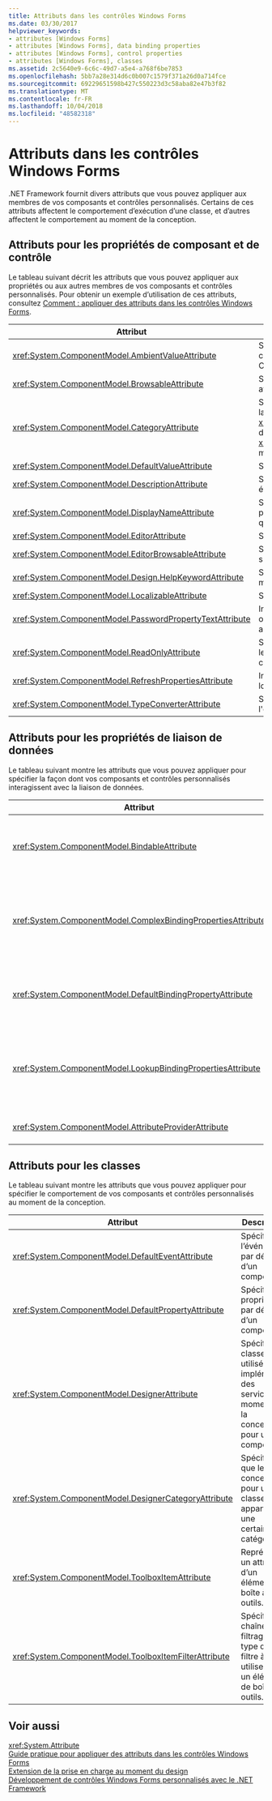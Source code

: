```yaml
---
title: Attributs dans les contrôles Windows Forms
ms.date: 03/30/2017
helpviewer_keywords:
- attributes [Windows Forms]
- attributes [Windows Forms], data binding properties
- attributes [Windows Forms], control properties
- attributes [Windows Forms], classes
ms.assetid: 2c5640e9-6c6c-49d7-a5e4-a768f6be7853
ms.openlocfilehash: 5bb7a28e314d6c0b007c1579f371a26d0a714fce
ms.sourcegitcommit: 69229651598b427c550223d3c58aba82e47b3f82
ms.translationtype: MT
ms.contentlocale: fr-FR
ms.lasthandoff: 10/04/2018
ms.locfileid: "48582318"
---
```

# <a name="attributes-in-windows-forms-controls"></a>Attributs dans les contrôles Windows Forms
.NET Framework fournit divers attributs que vous pouvez appliquer aux membres de vos composants et contrôles personnalisés. Certains de ces attributs affectent le comportement d’exécution d’une classe, et d’autres affectent le comportement au moment de la conception.  
  
## <a name="attributes-for-control-and-component-properties"></a>Attributs pour les propriétés de composant et de contrôle  
 Le tableau suivant décrit les attributs que vous pouvez appliquer aux propriétés ou aux autres membres de vos composants et contrôles personnalisés. Pour obtenir un exemple d’utilisation de ces attributs, consultez [Comment : appliquer des attributs dans les contrôles Windows Forms](../../../../docs/framework/winforms/controls/how-to-apply-attributes-in-windows-forms-controls.md).  
  
|Attribut|Description|  
|---------------|-----------------|  
|<xref:System.ComponentModel.AmbientValueAttribute>|Spécifie la valeur à passer à une propriété pour que celle-ci obtienne sa valeur à partir d’une autre source. On appelle cela *l’ambiance*.|  
|<xref:System.ComponentModel.BrowsableAttribute>|Spécifie si une propriété ou un événement doit être affiché dans une fenêtre **Propriétés**.|  
|<xref:System.ComponentModel.CategoryAttribute>|Spécifie le nom de la catégorie dans laquelle grouper la propriété ou l’événement lorsque affichés dans un <xref:System.Windows.Forms.PropertyGrid> contrôle défini sur <xref:System.Windows.Forms.PropertySort.Categorized> mode.|  
|<xref:System.ComponentModel.DefaultValueAttribute>|Spécifie la valeur par défaut d'une propriété.|  
|<xref:System.ComponentModel.DescriptionAttribute>|Spécifie une description pour une propriété ou un événement.|  
|<xref:System.ComponentModel.DisplayNameAttribute>|Spécifie le nom d’affichage complet pour une propriété, un événement, ou une méthode `public void` qui n’accepte aucun argument.|  
|<xref:System.ComponentModel.EditorAttribute>|Spécifie l’éditeur à utiliser pour modifier une propriété.|  
|<xref:System.ComponentModel.EditorBrowsableAttribute>|Spécifie qu'une propriété ou une méthode peut s'afficher dans un éditeur.|  
|<xref:System.ComponentModel.Design.HelpKeywordAttribute>|Spécifie le mot-clé de contexte pour une classe ou un membre.|  
|<xref:System.ComponentModel.LocalizableAttribute>|Spécifie si une propriété doit être localisée.|  
|<xref:System.ComponentModel.PasswordPropertyTextAttribute>|Indique que la représentation sous forme de texte d’un objet est masquée par des caractères tels que des astérisques.|  
|<xref:System.ComponentModel.ReadOnlyAttribute>|Spécifie si la propriété de cet attribut est liée est en lecture seule ou lecture/écriture au moment de la conception.|  
|<xref:System.ComponentModel.RefreshPropertiesAttribute>|Indique que la grille de propriétés doit s’actualiser lorsque la valeur de propriété associée change.|  
|<xref:System.ComponentModel.TypeConverterAttribute>|Spécifie le type à utiliser comme convertisseur de l'objet auquel cet attribut est lié.|  
  
## <a name="attributes-for-data-binding-properties"></a>Attributs pour les propriétés de liaison de données  
 Le tableau suivant montre les attributs que vous pouvez appliquer pour spécifier la façon dont vos composants et contrôles personnalisés interagissent avec la liaison de données.  
  
|Attribut|Description|  
|---------------|-----------------|  
|<xref:System.ComponentModel.BindableAttribute>|Spécifie si une propriété est généralement utilisée pour la liaison.|  
|<xref:System.ComponentModel.ComplexBindingPropertiesAttribute>|Spécifie la source de données et les propriétés de membre de données pour un composant.|  
|<xref:System.ComponentModel.DefaultBindingPropertyAttribute>|Spécifie la propriété de liaison par défaut pour un composant.|  
|<xref:System.ComponentModel.LookupBindingPropertiesAttribute>|Spécifie la source de données et les propriétés de membre de données pour un composant.|  
|<xref:System.ComponentModel.AttributeProviderAttribute>|Active la redirection d’attribut.|  
  
## <a name="attributes-for-classes"></a>Attributs pour les classes  
 Le tableau suivant montre les attributs que vous pouvez appliquer pour spécifier le comportement de vos composants et contrôles personnalisés au moment de la conception.  
  
|Attribut|Description|  
|---------------|-----------------|  
|<xref:System.ComponentModel.DefaultEventAttribute>|Spécifie l’événement par défaut d’un composant.|  
|<xref:System.ComponentModel.DefaultPropertyAttribute>|Spécifie la propriété par défaut d’un composant.|  
|<xref:System.ComponentModel.DesignerAttribute>|Spécifie la classe utilisée pour implémenter des services au moment de la conception pour un composant.|  
|<xref:System.ComponentModel.DesignerCategoryAttribute>|Spécifie que le concepteur pour une classe appartient à une certaine catégorie.|  
|<xref:System.ComponentModel.ToolboxItemAttribute>|Représente un attribut d’un élément de boîte à outils.|  
|<xref:System.ComponentModel.ToolboxItemFilterAttribute>|Spécifie la chaîne de filtrage et le type de filtre à utiliser pour un élément de boîte à outils.|  
  
## <a name="see-also"></a>Voir aussi  
 <xref:System.Attribute>  
 [Guide pratique pour appliquer des attributs dans les contrôles Windows Forms](../../../../docs/framework/winforms/controls/how-to-apply-attributes-in-windows-forms-controls.md)  
 [Extension de la prise en charge au moment du design](https://msdn.microsoft.com/library/d6ac8a6a-42fd-4bc8-bf33-b212811297e2)  
 [Développement de contrôles Windows Forms personnalisés avec le .NET Framework](../../../../docs/framework/winforms/controls/developing-custom-windows-forms-controls.md)
